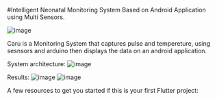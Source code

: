 #Intelligent Neonatal Monitoring System Based on Android Application using
Multi Sensors.

![image](https://user-images.githubusercontent.com/65066845/180574923-236ca935-9101-468b-b951-fbaf53226354.png)

Caru is a Monitoring System that captures pulse and tempereture, using sesnsors and arduino then displays the data on an android application.

System architecture:
![image](https://user-images.githubusercontent.com/65066845/180575886-1c85a0bb-e4fd-4b64-a68e-251e0b6b3f97.png)


Results:
![image](https://user-images.githubusercontent.com/65066845/180575371-fbb04165-a939-4531-9ecd-1b0f2da03796.png)
![image](https://user-images.githubusercontent.com/65066845/180575358-2de0d0c5-c21c-4ff6-9cbc-1bdbc588984b.png)


A few resources to get you started if this is your first Flutter project:


